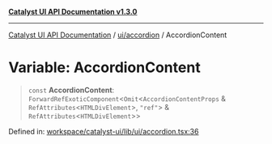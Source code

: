 [**Catalyst UI API Documentation v1.3.0**](../../../README.md)

---

[Catalyst UI API Documentation](../../../README.md) / [ui/accordion](../README.md) / AccordionContent

# Variable: AccordionContent

> `const` **AccordionContent**: `ForwardRefExoticComponent`\<`Omit`\<`AccordionContentProps` & `RefAttributes`\<`HTMLDivElement`\>, `"ref"`\> & `RefAttributes`\<`HTMLDivElement`\>\>

Defined in: [workspace/catalyst-ui/lib/ui/accordion.tsx:36](https://github.com/TheBranchDriftCatalyst/catalyst-ui/blob/main/lib/ui/accordion.tsx#L36)
